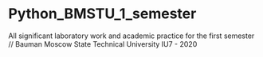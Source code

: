 # Python_BMSTU_1_semester
All significant laboratory work and academic practice for the first semester // Bauman Moscow State Technical University IU7 - 2020
